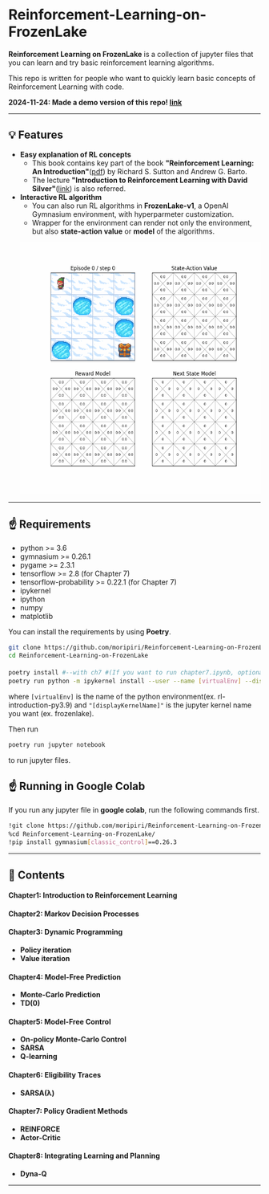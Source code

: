 # Reinforcement-Learning-on-FrozenLake
**Reinforcement Learning on FrozenLake** is a collection of jupyter files that you can learn and try basic reinforcement learning algorithms.  

This repo is written for people who want to quickly learn basic concepts of Reinforcement Learning with code.

**2024-11-24: Made a demo version of this repo! [link](https://rlonfrozenlake.streamlit.app/)**


---
## 💡 Features
- **Easy explanation of RL concepts**
  - This book contains key part of the book **"Reinforcement Learning: An Introduction"**([pdf](https://www.andrew.cmu.edu/course/10-703/textbook/BartoSutton.pdf)) by Richard S. Sutton and Andrew G. Barto.
  - The lecture **"Introduction to Reinforcement Learning with David Silver"**([link](https://www.deepmind.com/learning-resources/introduction-to-reinforcement-learning-with-david-silver)) is also referred. 
- **Interactive RL algorithm**
  - You can also run RL algorithms in **FrozenLake-v1**, a OpenAI Gymnasium environment, with hyperparmeter customization.
  - Wrapper for the environment can render not only the environment, but also **state-action value** or **model** of the algorithms.
  <p align="center">
    <img src="./Images/dynaq.gif" width=500 height=500>
  </p>
---
## ☝️ Requirements
- python >= 3.6
- gymnasium >= 0.26.1
- pygame >= 2.3.1
- tensorflow >= 2.8 (for Chapter 7)
- tensorflow-probability >= 0.22.1 (for Chapter 7)
- ipykernel
- ipython
- numpy
- matplotlib

You can install the requirements by using **Poetry**.
```bash
git clone https://github.com/moripiri/Reinforcement-Learning-on-FrozenLake.git
cd Reinforcement-Learning-on-FrozenLake

poetry install #--with ch7 #(If you want to run chapter7.ipynb, optional tensorflow dependency have to be installed.
poetry run python -m ipykernel install --user --name [virtualEnv] --display-name "[displayKernelName]"
```
where `[virtualEnv]` is the name of the python environment(ex. rl-introduction-py3.9) and `"[displayKernelName]"` is the jupyter kernel name you want (ex. frozenlake).

Then run 
```bash
poetry run jupyter notebook
```
to run jupyter files.

## ☝️ Running in Google Colab

If you run any jupyter file in **google colab**, run the following commands first.

```bash
!git clone https://github.com/moripiri/Reinforcement-Learning-on-FrozenLake.git
%cd Reinforcement-Learning-on-FrozenLake/
!pip install gymnasium[classic_control]==0.26.3
```

---
## 📖 Contents
#### Chapter1: Introduction to Reinforcement Learning 
#### Chapter2: Markov Decision Processes
#### Chapter3: Dynamic Programming
- **Policy iteration**
- **Value iteration**

#### Chapter4: Model-Free Prediction  
- **Monte-Carlo Prediction**
- **TD(0)**
#### Chapter5: Model-Free Control
- **On-policy Monte-Carlo Control**
- **SARSA**
- **Q-learning**
#### Chapter6: Eligibility Traces
- **SARSA(λ)**

#### Chapter7: Policy Gradient Methods
- **REINFORCE**
- **Actor-Critic**

#### Chapter8: Integrating Learning and Planning
- **Dyna-Q**

---
